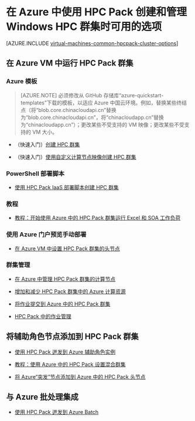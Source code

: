 <properties
 pageTitle="云中的 Windows HPC Pack 群集选项 | Azure"
 description="了解在 Azure 云中使用 Microsoft HPC Pack 创建和管理 Windows 高性能计算 (HPC) 群集时可用的选项"
 services="virtual-machines-windows,cloud-services,batch"
 documentationCenter=""
 authors="dlepow"
 manager="timlt"
 editor=""
 tags="azure-resource-manager,azure-service-management,hpc-pack"/>  

<tags
ms.service="virtual-machines-windows"
 ms.devlang="na"
 ms.topic="article"
 ms.tgt_pltfrm="vm-windows"
 ms.workload="big-compute"
 ms.date="11/17/2016"
 wacn.date="12/30/2016"
 ms.author="danlep"/>  


# 在 Azure 中使用 HPC Pack 创建和管理 Windows HPC 群集时可用的选项

[AZURE.INCLUDE [virtual-machines-common-hpcpack-cluster-options](../../includes/virtual-machines-common-hpcpack-cluster-options.md)]

## 在 Azure VM 中运行 HPC Pack 群集

### Azure 模板

>[AZURE.NOTE] 必须修改从 GitHub 存储库“azure-quickstart-templates”下载的模板，以适应 Azure 中国云环境。例如，替换某些终结点（将“blob.core.chinacloudapi.cn”替换为“blob.core.chinacloudapi.cn”，将“chinacloudapp.cn”替换为“chinacloudapp.cn”）；更改某些不受支持的 VM 映像；更改某些不受支持的 VM 大小。

* （快速入门）[创建 HPC 群集](https://github.com/Azure/azure-quickstart-templates/tree/master/create-hpc-cluster)

* （快速入门）[使用自定义计算节点映像创建 HPC 群集](https://github.com/Azure/azure-quickstart-templates/tree/master/create-hpc-cluster-custom-image)

### PowerShell 部署脚本

* [使用 HPC Pack IaaS 部署脚本创建 HPC 群集](/documentation/articles/virtual-machines-windows-classic-hpcpack-cluster-powershell-script/)

### 教程

* [教程：开始使用 Azure 中的 HPC Pack 群集运行 Excel 和 SOA 工作负荷](/documentation/articles/virtual-machines-windows-excel-cluster-hpcpack/)



### 使用 Azure 门户预览手动部署

* [在 Azure VM 中设置 HPC Pack 群集的头节点](/documentation/articles/virtual-machines-windows-hpcpack-cluster-headnode/)

### 群集管理

* [在 Azure 中管理 HPC Pack 群集的计算节点](/documentation/articles/virtual-machines-windows-classic-hpcpack-cluster-node-manage/)

* [增加和减少 HPC Pack 群集中的 Azure 计算资源](/documentation/articles/virtual-machines-windows-classic-hpcpack-cluster-node-autogrowshrink/)

* [将作业提交到 Azure 中的 HPC Pack 群集](/documentation/articles/virtual-machines-windows-hpcpack-cluster-submit-jobs/)

* [HPC Pack 中的作业管理](https://technet.microsoft.com/zh-cn/library/jj899585.aspx)


## 将辅助角色节点添加到 HPC Pack 群集


* [使用 HPC Pack 迸发到 Azure 辅助角色实例](https://technet.microsoft.com/zh-cn/library/gg481749.aspx)

* [教程：使用 Azure 中的 HPC Pack 设置混合群集](/documentation/articles/cloud-services-setup-hybrid-hpcpack-cluster/)

* [将 Azure“突发”节点添加到 Azure 中的 HPC Pack 头节点](/documentation/articles/virtual-machines-windows-classic-hpcpack-cluster-node-burst/)


## 与 Azure 批处理集成 

* [使用 HPC Pack 迸发到 Azure Batch](https://technet.microsoft.com/zh-cn/library/mt612877.aspx)

<!---HONumber=Mooncake_1121_2016-->
